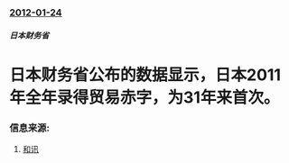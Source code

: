 ### [2012-01-24](/zh/news/2012/01/24/index.md)

##### 日本财务省
#  日本财务省公布的数据显示，日本2011年全年录得贸易赤字，为31年来首次。




### 信息来源:

1. [和讯](http://forex.hexun.com/2012-01-25/137503734.html)
